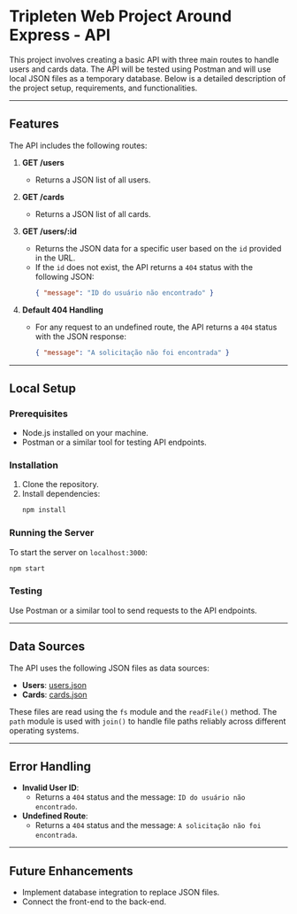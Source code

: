 # Tripleten Web Project Around Express - API

This project involves creating a basic API with three main routes to handle users and cards data.
The API will be tested using Postman and will use local JSON files as a temporary database.
Below is a detailed description of the project setup, requirements, and functionalities.

---

## Features

The API includes the following routes:

1. **GET /users**

   - Returns a JSON list of all users.

2. **GET /cards**

   - Returns a JSON list of all cards.

3. **GET /users/:id**

   - Returns the JSON data for a specific user based on the `id` provided in the URL.
   - If the `id` does not exist, the API returns a `404` status with the following JSON:
     ```json
     { "message": "ID do usuário não encontrado" }
     ```

4. **Default 404 Handling**
   - For any request to an undefined route, the API returns a `404` status with the JSON response:
     ```json
     { "message": "A solicitação não foi encontrada" }
     ```

---

## Local Setup

### Prerequisites

- Node.js installed on your machine.
- Postman or a similar tool for testing API endpoints.

### Installation

1. Clone the repository.
2. Install dependencies:
   ```bash
   npm install
   ```

### Running the Server

To start the server on `localhost:3000`:

```bash
npm start
```

### Testing

Use Postman or a similar tool to send requests to the API endpoints.

---

## Data Sources

The API uses the following JSON files as data sources:

- **Users**: [users.json](https://practicum-content.s3.us-west-1.amazonaws.com/web-developer/project-12/moved_users.json)
- **Cards**: [cards.json](https://practicum-content.s3.us-west-1.amazonaws.com/web-developer/project-12/moved_cards.json)

These files are read using the `fs` module and the `readFile()` method. The `path` module is used with `join()` to handle file paths reliably across different operating systems.

---

## Error Handling

- **Invalid User ID**:
  - Returns a `404` status and the message: `ID do usuário não encontrado`.
- **Undefined Route**:
  - Returns a `404` status and the message: `A solicitação não foi encontrada`.

---

## Future Enhancements

- Implement database integration to replace JSON files.
- Connect the front-end to the back-end.
